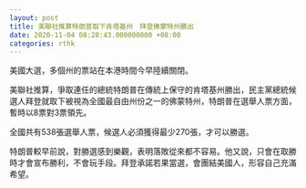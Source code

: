 ```yaml
---
layout: post
title: 美聯社推算特朗普取下肯塔基州　拜登佛蒙特州勝出
date: 2020-11-04 08:28:43.000000000 +08:00
categories: rthk
---
```


美國大選，多個州的票站在本港時間今早陸續關閉。

美聯社推算，爭取連任的總統特朗普在傳統上保守的肯塔基州勝出，民主黨總統候選人拜登就取下被視為全國最自由州份之一的佛蒙特州，特朗普在選舉人票方面，暫時以8票對3票領先。

全國共有538張選舉人票，候選人必須獲得最少270張，才可以勝選。

特朗普較早前說，對勝選感到樂觀，表明落敗從來都不容易。他又說，只會在取勝時才會宣布勝利，不會玩手段。拜登承諾若果當選，會團結美國人，形容自己充滿希望。
